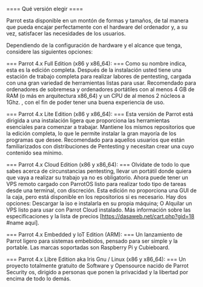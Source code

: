 ==== Qué versión elegir ====

Parrot esta disponible en un montón de formas y tamaños, de tal manera que pueda encajar perfectamente con el hardware del ordenador y, a su vez, satisfacer las necesidades de los usuarios.

Dependiendo de la configuración de hardware y el alcance que tenga, considere las siguientes opciones:

=== Parrot 4.x Full Edition (x86 y x86_64): ===
Como su nombre indica, esta es la edición completa. Después de la instalación usted tiene una estación de trabajo completa para realizar labores de pentesting, cargada con una gran variedad de herramientas listas para usar.  Recomendado para ordenadores de sobremesa y ordenadores portátiles con al menos 4 GB de RAM (o más en arquitectura x86_64) y un CPU de al menos 2 núcleos a 1Ghz. , con el fin de poder tener una buena experiencia de uso.

=== Parrot 4.x Lite Edition (x86 y x86_64): ===
Esta versión de Parrot está dirigida a una instalación ligera que proporciona las herramientas esenciales para comenzar a trabajar. Mantiene los mismos repositorios que la edición completa, lo que le permite instalar la gran mayoría de los programas que desee. Recomendado para aquellos usuarios que están familiarizados con distribuciones de Pentesting y necesitan crear una cuyo contenido sea mínimo.

=== Parrot 4.x Cloud Edition (x86 y x86_64): ===
Olvídate de todo lo que sabes acerca de circunstancias pentesting, llevar un portátil donde quiera que vaya a realizar su trabajo ya no es obligatorio. Ahora puede tener un VPS remoto cargado con ParrotOS listo para realizar todo tipo de tareas desde una terminal, con discreción. Esta edición no proporciona una GUI de la caja, pero está disponible en los repositorios si es necesario. Hay dos opciones: Descargar la iso e instalarla en su propia máquina; O Alquilar un VPS listo para usar con Parrot Cloud instalado. Más información sobre las especificaciones y la lista de precios [https://dasaweb.net/cart.php?gid=18 #name aquí].

=== Parrot 4.x Embedded y IoT Edition (ARM): ===
Un lanzamiento de Parrot ligero para sistemas embebidos, pensado para ser simple y la portable. Las marcas soportadas son Raspberry Pi y Cubieboard.

=== Parrot 4.x Libre Edition aka Iris Gnu / Linux (x86 y x86_64): ===
Un proyecto totalmente gratuito de Software y Opensource nacido de Parrot Security os, dirigido a personas que ponen la privacidad y la libertad por encima de todo lo demás.

